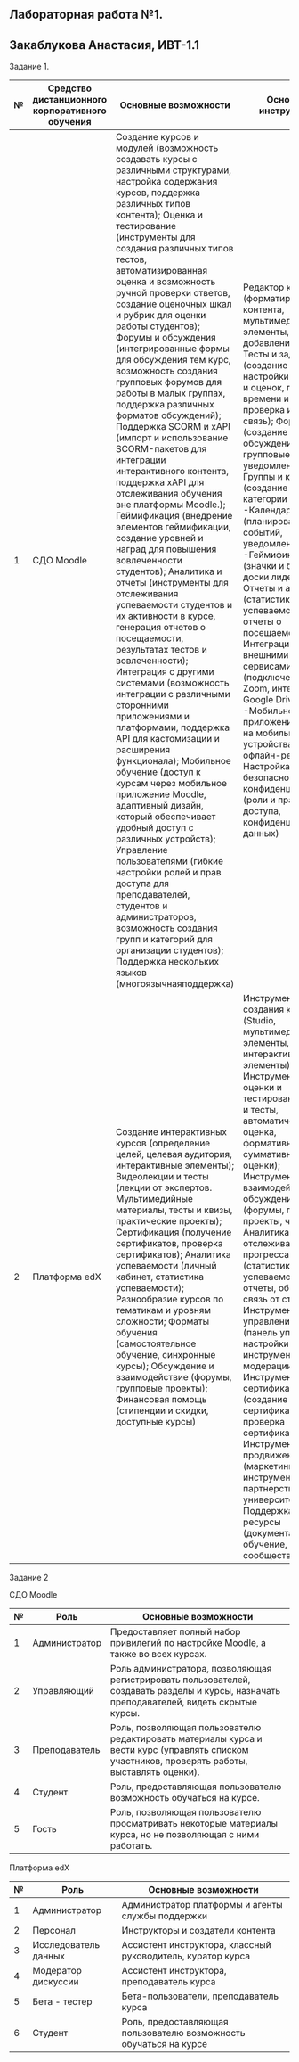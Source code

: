 ## Лабораторная работа №1. 
## Закаблукова Анастасия, ИВТ-1.1

Задание 1.

| № | Средство дистанционного корпоративного обучения | Основные возможности                                                                                                                                                                                                                                                                                                                                                                                                                                                                                                                                                                                                                                                                                                                                                                                                                                                                                                                                                                                                                                                                                                                                                                                                                                                                                                                                                                                                                                                                                                                                                          | Основные инструменты                                                                                                                                                                                                                                                                                                                                                                                                                                                                                                                                                                                                                                                                                                                                      |
|---|-------------------------------------------------|-------------------------------------------------------------------------------------------------------------------------------------------------------------------------------------------------------------------------------------------------------------------------------------------------------------------------------------------------------------------------------------------------------------------------------------------------------------------------------------------------------------------------------------------------------------------------------------------------------------------------------------------------------------------------------------------------------------------------------------------------------------------------------------------------------------------------------------------------------------------------------------------------------------------------------------------------------------------------------------------------------------------------------------------------------------------------------------------------------------------------------------------------------------------------------------------------------------------------------------------------------------------------------------------------------------------------------------------------------------------------------------------------------------------------------------------------------------------------------------------------------------------------------------------------------------------------------|-----------------------------------------------------------------------------------------------------------------------------------------------------------------------------------------------------------------------------------------------------------------------------------------------------------------------------------------------------------------------------------------------------------------------------------------------------------------------------------------------------------------------------------------------------------------------------------------------------------------------------------------------------------------------------------------------------------------------------------------------------------|
| 1 | СДО Moodle                                      | Создание курсов и модулей (возможность создавать курсы с различными структурами, настройка содержания курсов, поддержка различных типов контента); Оценка и тестирование (инструменты для создания различных типов тестов, автоматизированная оценка и возможность ручной проверки ответов, создание оценочных шкал и рубрик для оценки работы студентов); Форумы и обсуждения (интегрированные формы для обсуждения тем курс, возможность создания групповых форумов для работы в малых группах, поддержка различных форматов обсуждений); Поддержка SCORM и xAPI (импорт и использование SCORM-пакетов для интеграции интерактивного контента, поддержка xAPI для отслеживания обучения вне платформы Moodle.); Геймификация (внедрение элементов геймификации, создание уровней и наград для повышения вовлеченности студентов); Аналитика и отчеты (инструменты для отслеживания успеваемости студентов и их активности в курсе, генерация отчетов о посещаемости, результатах тестов и вовлеченности); Интеграция с другими системами (возможность интеграции с различными сторонними приложениями и платформами, поддержка API для кастомизации и расширения функционала); Мобильное обучение (доступ к курсам через мобильное приложение Moodle, адаптивный дизайн, который обеспечивает удобный доступ с различных устройств); Управление пользователями (гибкие настройки ролей и прав доступа для преподавателей, студентов и администраторов, возможность создания групп и категорий для организации студентов); Поддержка нескольких языков (многоязычнаяподдержка) | Редактор курсов (форматирование контента, мультимедийные элементы, добавление ссылок); Тесты и задания (создание тестов, настройки времени и оценок, проверка времени и оценок, проверка и обратная связь); Форумы (создание обсуждений, групповые форумы, уведомления); Группы и категории (создание групп, категории курсов); -Календарь (планирование событий, уведомления); -Геймификация (значки и баллы, доски лидеров); Отчеты и аналитика (статистика успеваемости, отчеты о посещаемости); Интеграция с внешними сервисами (подключение к Zoom, интеграция с Google Drive); -Мобильное приложение (доступ на мобильных устройствах, офлайн-режим); Настройка безопасности и конфиденциальности (роли и права доступа, конфиденциальность данных) |
| 2 | Платформа edX                                   | Создание интерактивных курсов (определение целей, целевая аудитория, интерактивные элементы); Видеолекции и тесты (лекции от экспертов. Мультимедийные материалы, тесты и квизы, практические проекты); Сертификация (получение сертификатов, проверка сертификатов); Аналитика успеваемости (личный кабинет, статистика успеваемости); Разнообразие курсов по тематикам и уровням сложности; Форматы обучения (самостоятельное обучение, синхронные курсы); Обсуждение и взаимодействие (форумы, групповые проекты); Финансовая помощь (стипендии и скидки, доступные курсы)                                                                                                                                                                                                                                                                                                                                                                                                                                                                                                                                                                                                                                                                                                                                                                                                                                                                                                                                                                                                 | Инструменты для создания контента (Studio, мультимедийные элементы, интерактивные элементы); Инструменты для оценки и тестирования (квизы и тесты, автоматическая оценка, формативные и суммативные оценки); Инструменты для взаимодействия и обсуждения (форумы, групповые проекты, чаты); Аналитика и отслеживание прогресса (статистика успеваемости, отчеты, обратная связь от студентов); Инструменты для управления курсом (панель управления, настройки курса, инструменты для модерации); Инструменты для сертификации (создание сертификатов, проверка сертификатов); Инструменты для продвижения курса (маркетинговые инструменты, партнерство с университетами); Поддержка и ресурсы (документация и обучение, сообщество)                     |

Задание 2

СДО Moodle

| № | Роль          | Основные возможности                                                                                                                           |
|---|---------------|------------------------------------------------------------------------------------------------------------------------------------------------|
| 1 | Администратор | Предоставляет полный набор привилегий по настройке Moodle, а также во всех курсах.                                                             |
| 2 | Управляющий   | Роль администратора, позволяющая регистрировать пользователей, создавать разделы и курсы, назначать преподавателей, видеть скрытые курсы.      |
| 3 | Преподаватель | Роль, позволяющая пользователю редактировать материалы курса и вести курс (управлять списком участников, проверять работы, выставлять оценки). |
| 4 | Студент       | Роль, предоставляющая пользователю возможность обучаться на курсе.                                                                             |
| 5 | Гость         | Роль, позволяющая пользователю просматривать некоторые материалы курса, но не позволяющая с ними работать.                                     |

Платформа edX

| №   | Роль                 | Основные возможности                                              |
|-----|----------------------|-------------------------------------------------------------------|
| 1   | Администратор        | Администратор платформы и агенты службы поддержки                 |
| 2   | Персонал             | Инструкторы и создатели контента                                  |
| 3   | Исследователь данных | Ассистент инструктора, классный руководитель, куратор курса       |
| 4   | Модератор дискуссии  | Ассистент инструктора, преподаватель курса                        |
| 5   | Бета - тестер        | Бета-пользователи, преподаватель курса                            |
| 6   | Студент              | Роль, предоставляющая пользователю возможность обучаться на курсе |